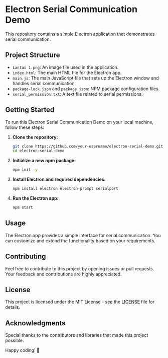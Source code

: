 # Electron Serial Communication Demo

This repository contains a simple Electron application that demonstrates serial communication.

## Project Structure

- `Lantai 1.png`: An image file used in the application.
- `index.html`: The main HTML file for the Electron app.
- `main.js`: The main JavaScript file that sets up the Electron window and handles serial communication.
- `package-lock.json` and `package.json`: NPM package configuration files.
- `serial_permission.txt`: A text file related to serial permissions.

## Getting Started

To run this Electron Serial Communication Demo on your local machine, follow these steps:

1. **Clone the repository:**
   ```bash
   git clone https://github.com/your-username/electron-serial-demo.git
   cd electron-serial-demo
   ```

2. **Initialize a new npm package:**
   ```bash
   npm init -y
   ```

3. **Install Electron and required dependencies:**
   ```bash
   npm install electron electron-prompt serialport
   ```

4. **Run the Electron app:**
   ```bash
   npm start
   ```

## Usage

The Electron app provides a simple interface for serial communication. You can customize and extend the functionality based on your requirements.

## Contributing

Feel free to contribute to this project by opening issues or pull requests. Your feedback and contributions are highly appreciated.

## License

This project is licensed under the MIT License - see the [LICENSE](LICENSE) file for details.

## Acknowledgments

Special thanks to the contributors and libraries that made this project possible.

Happy coding! 🚀
